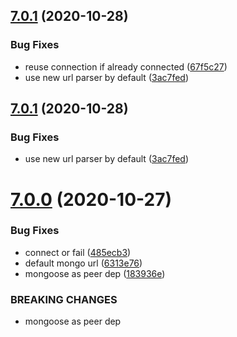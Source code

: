 ## [7.0.1](https://github.com/pagerinc/hapi-mongo/compare/v7.0.0...v7.0.1) (2020-10-28)


### Bug Fixes

* reuse connection if already connected ([67f5c27](https://github.com/pagerinc/hapi-mongo/commit/67f5c27dd9b0636f4c6b555a9b1acdff94b2f144))
* use new url parser by default ([3ac7fed](https://github.com/pagerinc/hapi-mongo/commit/3ac7fed5deeeb313d5c3803e30b813e40557116d))

## [7.0.1](https://github.com/pagerinc/hapi-mongo/compare/v7.0.0...v7.0.1) (2020-10-28)


### Bug Fixes

* use new url parser by default ([3ac7fed](https://github.com/pagerinc/hapi-mongo/commit/3ac7fed5deeeb313d5c3803e30b813e40557116d))

# [7.0.0](https://github.com/pagerinc/hapi-mongo/compare/v6.1.0...v7.0.0) (2020-10-27)


### Bug Fixes

* connect or fail ([485ecb3](https://github.com/pagerinc/hapi-mongo/commit/485ecb31fc94986763fe3be9f296468f6dec286d))
* default mongo url ([6313e76](https://github.com/pagerinc/hapi-mongo/commit/6313e76597e213c231761465d9a4d2ffe14475e6))
* mongoose as peer dep ([183936e](https://github.com/pagerinc/hapi-mongo/commit/183936e7307cfef121019cac4dca21f569d8b1c7))


### BREAKING CHANGES

* mongoose as peer dep
